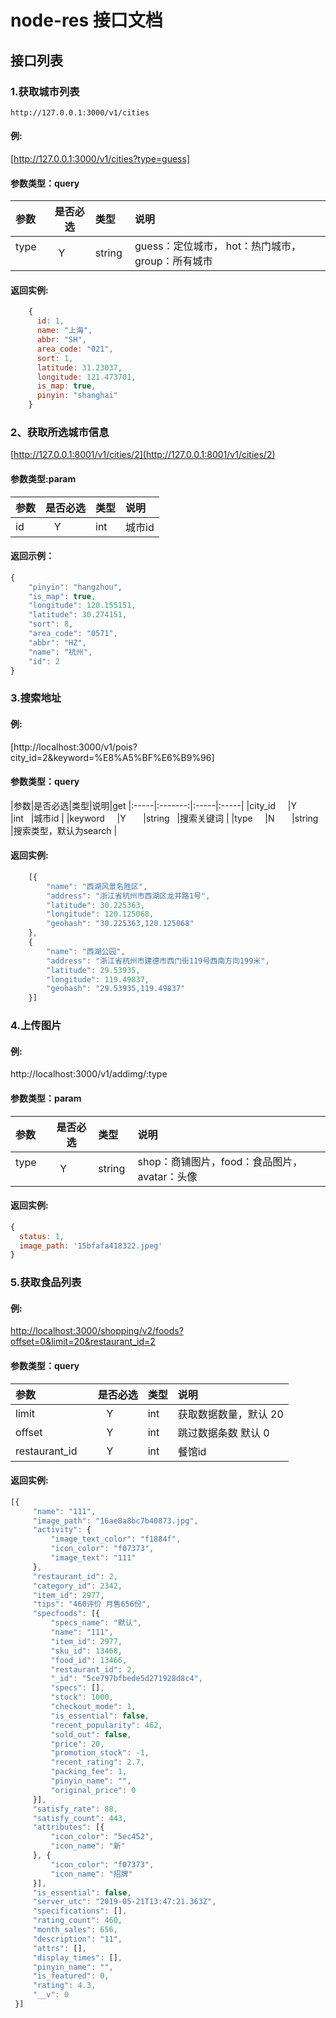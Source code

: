 # node-res 接口文档



## 接口列表

### 1.获取城市列表

```
http://127.0.0.1:3000/v1/cities
```

#### 例:

[http://127.0.0.1:3000/v1/cities?type=guess]

#### 参数类型：query

|参数|是否必选|类型|说明|
|:-----|:-------:|:-----|:-----|
|type      |Y       |string  |guess：定位城市，  hot：热门城市， group：所有城市 |

#### 返回实例:
```javascript
    {
      id: 1,
      name: "上海",
      abbr: "SH",
      area_code: "021",
      sort: 1,
      latitude: 31.23037,
      longitude: 121.473701,
      is_map: true,
      pinyin: "shanghai"
    }

```

### 2、获取所选城市信息

[http://127.0.0.1:8001/v1/cities/2](http://127.0.0.1:8001/v1/cities/2)

#### 参数类型:param

|参数|是否必选|类型|说明|
|:-----|:-------:|:-----|:-----|
|id      |Y       |int   |城市id |

#### 返回示例：

```javascript
{
    "pinyin": "hangzhou",
    "is_map": true,
    "longitude": 120.155151,
    "latitude": 30.274151,
    "sort": 8,
    "area_code": "0571",
    "abbr": "HZ",
    "name": "杭州",
    "id": 2
}

```


### 3.搜索地址

#### 例:
[http://localhost:3000/v1/pois?city_id=2&keyword=%E8%A5%BF%E6%B9%96]

#### 参数类型：query

|参数|是否必选|类型|说明|get
|:-----|:-------:|:-----|:-----|
|city_id      |Y       |int   |城市id |
|keyword      |Y       |string   |搜索关键词 |
|type      |N       |string   |搜索类型，默认为search |

#### 返回实例:
```javascript
    [{
        "name": "西湖风景名胜区",
        "address": "浙江省杭州市西湖区龙井路1号",
        "latitude": 30.225363,
        "longitude": 120.125068,
        "geohash": "30.225363,120.125068"
    },
    {
        "name": "西湖公园",
        "address": "浙江省杭州市建德市西门街119号西南方向199米",
        "latitude": 29.53935,
        "longitude": 119.49837,
        "geohash": "29.53935,119.49837"
    }]

```

### 4.上传图片

#### 例:
http://localhost:3000/v1/addimg/:type

#### 参数类型：param

|参数|是否必选|类型|说明|
|:-----|:-------:|:-----|:-----|
|type      |Y       |string  |shop：商铺图片，food：食品图片，avatar：头像 |

#### 返回实例:
```javascript
{
  status: 1,
  image_path: '15bfafa418322.jpeg'  
}

```


### 5.获取食品列表

#### 例:
[http://localhost:3000/shopping/v2/foods?offset=0&limit=20&restaurant_id=2](http://localhost:3000/shopping/v2/foods?offset=0&limit=20&restaurant_id=2)

#### 参数类型：query

|参数|是否必选|类型|说明|
|:-----|:-------:|:-----|:-----|
|limit      |Y       |int | 获取数据数量，默认 20 |
|offset      |Y       |int | 跳过数据条数 默认 0 |
|restaurant_id      |Y       |int | 餐馆id |

#### 返回实例:
```javascript
[{
     "name": "111",
     "image_path": "16ae8a8bc7b40873.jpg",
     "activity": {
         "image_text_color": "f1884f",
         "icon_color": "f07373",
         "image_text": "111"
     },
     "restaurant_id": 2,
     "category_id": 2342,
     "item_id": 2977,
     "tips": "460评价 月售656份",
     "specfoods": [{
         "specs_name": "默认",
         "name": "111",
         "item_id": 2977,
         "sku_id": 13468,
         "food_id": 13466,
         "restaurant_id": 2,
         "_id": "5ce797bfbede5d271928d8c4",
         "specs": [],
         "stock": 1000,
         "checkout_mode": 1,
         "is_essential": false,
         "recent_popularity": 462,
         "sold_out": false,
         "price": 20,
         "promotion_stock": -1,
         "recent_rating": 2.7,
         "packing_fee": 1,
         "pinyin_name": "",
         "original_price": 0
     }],
     "satisfy_rate": 88,
     "satisfy_count": 443,
     "attributes": [{
         "icon_color": "5ec452",
         "icon_name": "新"
     }, {
         "icon_color": "f07373",
         "icon_name": "招牌"
     }],
     "is_essential": false,
     "server_utc": "2019-05-21T13:47:21.363Z",
     "specifications": [],
     "rating_count": 460,
     "month_sales": 656,
     "description": "11",
     "attrs": [],
     "display_times": [],
     "pinyin_name": "",
     "is_featured": 0,
     "rating": 4.3,
     "__v": 0
 }]

```
